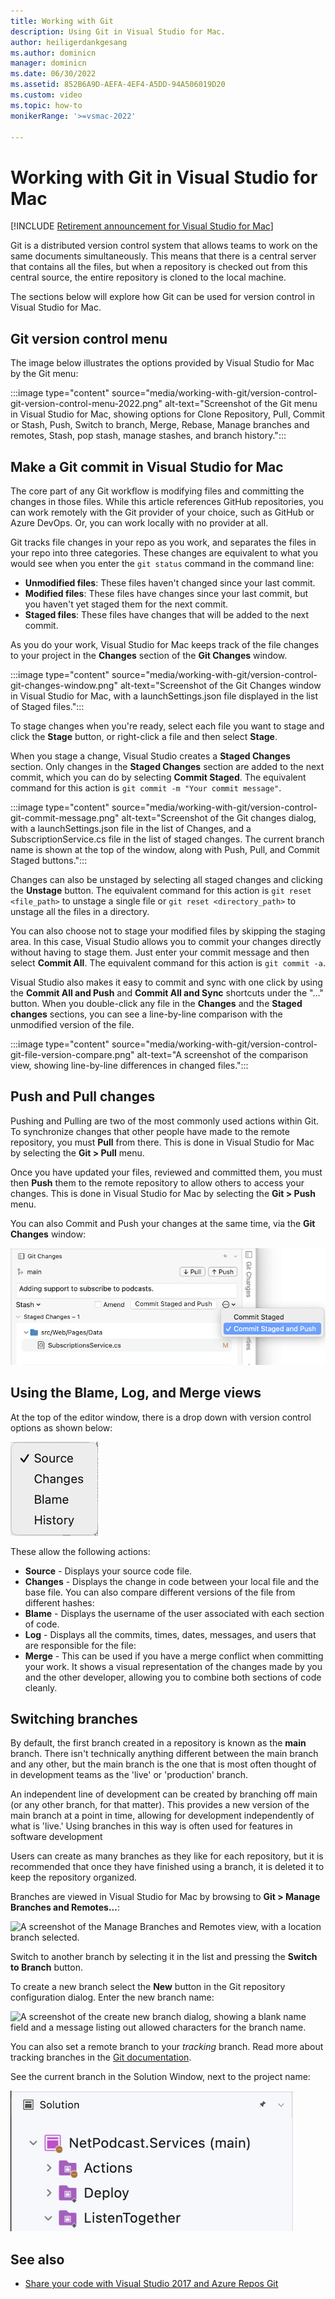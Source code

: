 ```yaml
---
title: Working with Git
description: Using Git in Visual Studio for Mac.
author: heiligerdankgesang 
ms.author: dominicn
manager: dominicn
ms.date: 06/30/2022
ms.assetid: 852B6A9D-AEFA-4EF4-A5DD-94A506019D20
ms.custom: video
ms.topic: how-to
monikerRange: '>=vsmac-2022'

---
```

# Working with Git in Visual Studio for Mac

 [!INCLUDE [Retirement announcement for Visual Studio for Mac](includes/vsmac-retirement.md)]

Git is a distributed version control system that allows teams to work on the same documents simultaneously. This means that there is a central server that contains all the files, but when a repository is checked out from this central source, the entire repository is cloned to the local machine.

The sections below will explore how Git can be used for version control in Visual Studio for Mac.

## Git version control menu
The image below illustrates the options provided by Visual Studio for Mac by the Git menu:

:::image type="content" source="media/working-with-git/version-control-git-version-control-menu-2022.png" alt-text="Screenshot of the Git menu in Visual Studio for Mac, showing options for Clone Repository, Pull, Commit or Stash, Push, Switch to branch, Merge, Rebase, Manage branches and remotes, Stash, pop stash, manage stashes, and branch history.":::

## Make a Git commit in Visual Studio for Mac

The core part of any Git workflow is modifying files and committing the changes in those files.  While this article references GitHub repositories, you can work remotely with the Git provider of your choice, such as GitHub or Azure DevOps. Or, you can work locally with no provider at all.  

Git tracks file changes in your repo as you work, and separates the files in your repo into three categories. These changes are equivalent to what you would see when you enter the `git status` command in the command line:

- **Unmodified files**: These files haven't changed since your last commit.
- **Modified files**: These files have changes since your last commit, but you haven't yet staged them for the next commit.
- **Staged files**: These files have changes that will be added to the next commit.

As you do your work, Visual Studio for Mac keeps track of the file changes to your project in the **Changes** section of the **Git Changes** window.

:::image type="content" source="media/working-with-git/version-control-git-changes-window.png" alt-text="Screenshot of the Git Changes window in Visual Studio for Mac, with a launchSettings.json file displayed in the list of Staged files.":::

To stage changes when you're ready, select each file you want to stage and click the **Stage** button, or right-click a file and then select **Stage**.

When you stage a change, Visual Studio creates a **Staged Changes** section. Only changes in the **Staged Changes** section are added to the next commit, which you can do by selecting **Commit Staged**. The equivalent command for this action is `git commit -m "Your commit message"`.

:::image type="content" source="media/working-with-git/version-control-git-commit-message.png" alt-text="Screenshot of the Git changes dialog, with a launchSettings.json file in the list of Changes, and a SubscriptionService.cs file in the list of staged changes. The current branch name is shown at the top of the window, along with Push, Pull, and Commit Staged buttons.":::

Changes can also be unstaged by selecting all staged changes and clicking the **Unstage** button. The equivalent command for this action is `git reset <file_path>` to unstage a single file or `git reset <directory_path>` to unstage all the files in a directory.

You can also choose not to stage your modified files by skipping the staging area. In this case, Visual Studio allows you to commit your changes directly without having to stage them. Just enter your commit message and then select **Commit All**. The equivalent command for this action is `git commit -a`.

Visual Studio also makes it easy to commit and sync with one click by using the **Commit All and Push** and **Commit All and Sync** shortcuts under the "..." button. When you double-click any file in the **Changes** and the **Staged changes** sections, you can see a line-by-line comparison with the unmodified version of the file.

:::image type="content" source="media/working-with-git/version-control-git-file-version-compare.png" alt-text="A screenshot of the comparison view, showing line-by-line differences in changed files.":::

## Push and Pull changes
Pushing and Pulling are two of the most commonly used actions within Git. To synchronize changes that other people have made to the remote repository, you must **Pull** from there. This is done in Visual Studio for Mac by selecting the **Git > Pull** menu.

Once you have updated your files, reviewed and committed them, you must then **Push** them to the remote repository to allow others to access your changes. This is done in Visual Studio for Mac by selecting the **Git > Push** menu.

You can also Commit and Push your changes at the same time, via the **Git Changes** window:

![Screenshot of the git Changes window open, showing a ... menu open with a Commit Staged and Push item highlighted.](media/working-with-git/version-control-commit-push-2022.png)

## Using the Blame, Log, and Merge views

At the top of the editor window, there is a drop down with version control options as shown below:

![Screenshot of a drop down menu with choices for Source, Changes, Blame, and History.](media/working-with-git/version-control-git-menu-2022.png)

These allow the following actions:

* **Source** - Displays your source code file.
* **Changes** - Displays the change in code between your local file and the base file. You can also compare different versions of the file from different hashes:
* **Blame** - Displays the username of the user associated with each section of code.
* **Log** - Displays all the commits, times, dates, messages, and users that are responsible for the file:
* **Merge** - This can be used if you have a merge conflict when committing your work. It shows a visual representation of the changes made by you and the other developer, allowing you to combine both sections of code cleanly.

## Switching branches

By default, the first branch created in a repository is known as the **main** branch. There isn't technically anything different between the main branch and any other, but the main branch is the one that is most often thought of in development teams as the 'live' or 'production' branch.

An independent line of development can be created by branching off main (or any other branch, for that matter). This provides a new version of the main branch at a point in time, allowing for development independently of what is 'live.' Using branches in this way is often used for features in software development

Users can create as many branches as they like for each repository, but it is recommended that once they have finished using a branch, it is deleted it to keep the repository organized.

Branches are viewed in Visual Studio for Mac by browsing to **Git > Manage Branches and Remotes...**:

![A screenshot of the Manage Branches and Remotes view, with a location branch selected.](media/version-control-gitBranch2.png)

Switch to another branch by selecting it in the list and pressing the **Switch to Branch** button.

To create a new branch select the **New** button in the Git repository configuration dialog. Enter the new branch name:

![A screenshot of the create new branch dialog, showing a blank name field and a message listing out allowed characters for the branch name.](media/version-control-gitBranch.png)

You can also set a remote branch to your _tracking_ branch. Read more about tracking branches in the [Git documentation](https://git-scm.com/book/en/v2/Git-Branching-Remote-Branches#Tracking-Branches).

See the current branch in the Solution Window, next to the project name:

 ![A screenshot of the solution window showing a solution named NetPodcast.Services with a branch name of main in parentheses.](media/working-with-git/version-control-git-branch-name-2022.png)

## See also

* [Share your code with Visual Studio 2017 and Azure Repos Git](/azure/devops/repos/git/share-your-code-in-git-vs-2017)
